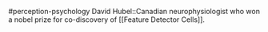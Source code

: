 #perception-psychology 
David Hubel::Canadian neurophysiologist who won a nobel prize for co-discovery of [[Feature Detector Cells]].
<!--SR:!2024-02-05,3,250-->